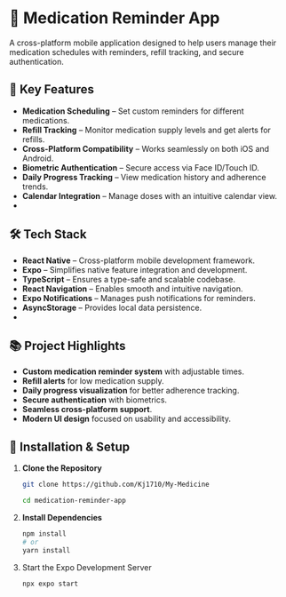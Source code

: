 # 📌 Medication Reminder App

A cross-platform mobile application designed to help users manage their medication schedules with reminders, refill tracking, and secure authentication.

## 🚀 Key Features
- **Medication Scheduling** – Set custom reminders for different medications.
- **Refill Tracking** – Monitor medication supply levels and get alerts for refills.
- **Cross-Platform Compatibility** – Works seamlessly on both iOS and Android.
- **Biometric Authentication** – Secure access via Face ID/Touch ID.
- **Daily Progress Tracking** – View medication history and adherence trends.
- **Calendar Integration** – Manage doses with an intuitive calendar view.
- 

## 🛠 Tech Stack
- **React Native** – Cross-platform mobile development framework.
- **Expo** – Simplifies native feature integration and development.
- **TypeScript** – Ensures a type-safe and scalable codebase.
- **React Navigation** – Enables smooth and intuitive navigation.
- **Expo Notifications** – Manages push notifications for reminders.
- **AsyncStorage** – Provides local data persistence.
- 

## 📚 Project Highlights
- **Custom medication reminder system** with adjustable times.
- **Refill alerts** for low medication supply.
- **Daily progress visualization** for better adherence tracking.
- **Secure authentication** with biometrics.
- **Seamless cross-platform support**.
- **Modern UI design** focused on usability and accessibility.

## 📂 Installation & Setup

1. **Clone the Repository**
   ```sh
   git clone https://github.com/Kj1710/My-Medicine

   cd medication-reminder-app

2. **Install Dependencies**
   ```sh
   npm install
   # or
   yarn install

3. Start the Expo Development Server 
   ```sh
   npx expo start
